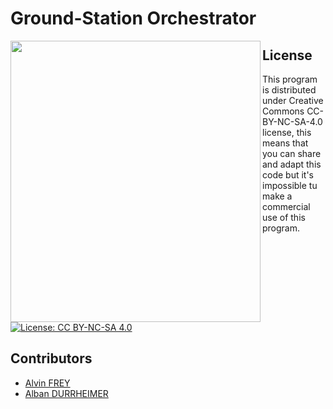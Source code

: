 # Ground-Station Orchestrator

<img src="https://upload.wikimedia.org/wikipedia/commons/thumb/0/04/NOAA-L_satellite_tilted_in_Vandenberg_AFB_clean_room.jpg/1200px-NOAA-L_satellite_tilted_in_Vandenberg_AFB_clean_room.jpg" align="left" height="450" width="400" >

## License

This program is distributed under Creative Commons CC-BY-NC-SA-4.0 license, this means that you can share and adapt this code but it's impossible tu make a commercial use of this program.

[![License: CC BY-NC-SA 4.0](https://img.shields.io/badge/License-CC%20BY--NC--SA%204.0-lightgrey.svg)](http://creativecommons.org/licenses/by-nc-sa/4.0/)

## Contributors

* [Alvin FREY]
* [Alban DURRHEIMER]

[//]: #

   [Alvin FREY]: <https://afrey.fr>
   [Alban DURRHEIMER]: <https://www.linkedin.com/in/alban-durrheimer/>